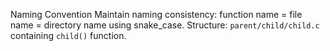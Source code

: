 Naming Convention
Maintain naming consistency: function name = file name = directory name using snake_case. Structure: `parent/child/child.c` containing `child()` function.